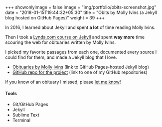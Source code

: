 +++
showonlyimage = false
image = "img/portfolio/obits-screenshot.jpg"
date = "2018-01-15T19:44:32+05:30"
title = "Obits by Molly Ivins (a Jekyll blog hosted on GitHub Pages)"
weight = 39
+++

In 2016, I learned about Jekyll and spent **a lot** of time reading Molly Ivins.

<!--more-->

Then I took a [Lynda.com course on Jekyll](https://www.lynda.com/Jekyll-tutorials/Jekyll-Web-Designers/383124-2.html) and spent **way more** time scouring the web for obituaries written by Molly Ivins.

I picked my favorite passages from each one, documented every source I could find for them, and made a Jekyll blog that I love.

* [Obituaries by Molly Ivins](https://hillaryfraley.github.io/obits-by-molly-ivins/) (link to GitHub Pages-hosted Jekyll blog)
* [GitHub repo for the project](https://github.com/hillaryfraley/obits-by-molly-ivins) (link to one of my GitHub repositories)

If you know of an obituary I missed, please [let me know](/contact/)!

#### Tools

* Git/GitHub Pages
* Jekyll
* Sublime Text
* Terminal
